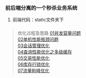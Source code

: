 ### 前后端分离的一个秒杀业务系统
   1. 前端代码：static文件夹下
   
   
### 
>优化过程及思路
[01并发容量问题](./服务器调优/_01并发容量问题.md) <br>
[02单机性能瓶颈问题](./服务器调优/_02单机性能瓶颈问题.md) <br>
[03会话管理优化](./服务器调优/_03会话管理优化.md) <br>
[04查询性能优化之多级缓存](./服务器调优/_04查询性能优化之多级缓存.md) <br>
[05交易性能优化](./服务器调优/_05交易性能优化.md)<br>
[06库存行锁优化](./服务器调优/_06库存行锁优化.md)<br>
[07流量削峰优化](./服务器调优/_07流量削峰优化.md)<br>